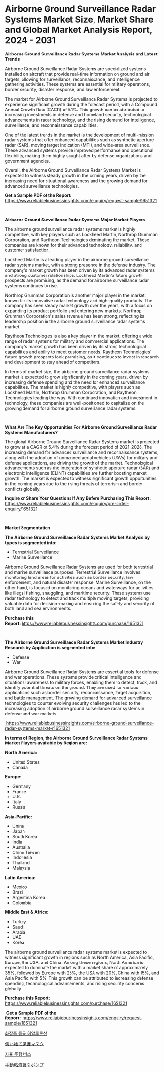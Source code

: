 <p><h1>Airborne Ground Surveillance Radar Systems Market Size, Market Share and Global Market Analysis Report, 2024 - 2031</h1></p><p><strong>Airborne Ground Surveillance Radar Systems Market Analysis and Latest Trends</strong></p>
<p><p>Airborne Ground Surveillance Radar Systems are specialized systems installed on aircraft that provide real-time information on ground and air targets, allowing for surveillance, reconnaissance, and intelligence gathering activities. These systems are essential for military operations, border security, disaster response, and law enforcement.</p><p>The market for Airborne Ground Surveillance Radar Systems is projected to experience significant growth during the forecast period, with a Compound Annual Growth Rate (CAGR) of 5.1%. This growth can be attributed to increasing investments in defense and homeland security, technological advancements in radar technology, and the rising demand for intelligence, surveillance, and reconnaissance capabilities.</p><p>One of the latest trends in the market is the development of multi-mission radar systems that offer enhanced capabilities such as synthetic aperture radar (SAR), moving target indication (MTI), and wide-area surveillance. These advanced systems provide improved performance and operational flexibility, making them highly sought after by defense organizations and government agencies.</p><p>Overall, the Airborne Ground Surveillance Radar Systems Market is expected to witness steady growth in the coming years, driven by the increasing need for situational awareness and the growing demand for advanced surveillance technologies.</p></p>
<p><strong>Get a Sample PDF of the Report:&nbsp;</strong> <a href="https://www.reliablebusinessinsights.com/enquiry/request-sample/1651321">https://www.reliablebusinessinsights.com/enquiry/request-sample/1651321</a></p>
<p>&nbsp;</p>
<p><strong>Airborne Ground Surveillance Radar Systems Major Market Players</strong></p>
<p><p>The airborne ground surveillance radar systems market is highly competitive, with key players such as Lockheed Martin, Northrop Grumman Corporation, and Raytheon Technologies dominating the market. These companies are known for their advanced technology, reliability, and customer satisfaction.</p><p>Lockheed Martin is a leading player in the airborne ground surveillance radar systems market, with a strong presence in the defense industry. The company's market growth has been driven by its advanced radar systems and strong customer relationships. Lockheed Martin's future growth prospects are promising, as the demand for airborne surveillance radar systems continues to rise.</p><p>Northrop Grumman Corporation is another major player in the market, known for its innovative radar technology and high-quality products. The company has seen steady market growth over the years, with a focus on expanding its product portfolio and entering new markets. Northrop Grumman Corporation's sales revenue has been strong, reflecting its leadership position in the airborne ground surveillance radar systems market.</p><p>Raytheon Technologies is also a key player in the market, offering a wide range of radar systems for military and commercial applications. The company's market growth has been driven by its strong technological capabilities and ability to meet customer needs. Raytheon Technologies' future growth prospects look promising, as it continues to invest in research and development to stay ahead of competitors.</p><p>In terms of market size, the airborne ground surveillance radar systems market is expected to grow significantly in the coming years, driven by increasing defense spending and the need for enhanced surveillance capabilities. The market is highly competitive, with players such as Lockheed Martin, Northrop Grumman Corporation, and Raytheon Technologies leading the way. With continued innovation and investment in technology, these companies are well-positioned to capitalize on the growing demand for airborne ground surveillance radar systems.</p></p>
<p>&nbsp;</p>
<p><strong>What Are The Key Opportunities For Airborne Ground Surveillance Radar Systems Manufacturers?</strong></p>
<p><p>The global Airborne Ground Surveillance Radar Systems market is projected to grow at a CAGR of 5.4% during the forecast period of 2021-2026. The increasing demand for advanced surveillance and reconnaissance systems, along with the adoption of unmanned aerial vehicles (UAVs) for military and defense applications, are driving the growth of the market. Technological advancements such as the integration of synthetic aperture radar (SAR) and electronic intelligence (ELINT) capabilities are further boosting market growth. The market is expected to witness significant growth opportunities in the coming years due to the rising threats of terrorism and border conflicts globally.</p></p>
<p><strong>Inquire or Share Your Questions If Any Before Purchasing This Report:</strong> <a href="https://www.reliablebusinessinsights.com/enquiry/pre-order-enquiry/1651321">https://www.reliablebusinessinsights.com/enquiry/pre-order-enquiry/1651321</a></p>
<p>&nbsp;</p>
<p><strong>Market Segmentation</strong></p>
<p><strong>The Airborne Ground Surveillance Radar Systems Market Analysis by types is segmented into:</strong></p>
<p><ul><li>Terrestrial Surveillance</li><li>Marine Surveillance</li></ul></p>
<p><p>Airborne Ground Surveillance Radar Systems are used for both terrestrial and marine surveillance purposes. Terrestrial Surveillance involves monitoring land areas for activities such as border security, law enforcement, and natural disaster response. Marine Surveillance, on the other hand, is focused on monitoring oceans and waterways for activities like illegal fishing, smuggling, and maritime security. These systems use radar technology to detect and track multiple moving targets, providing valuable data for decision-making and ensuring the safety and security of both land and sea environments.</p></p>
<p><strong>Purchase this Report:&nbsp;</strong><a href="https://www.reliablebusinessinsights.com/purchase/1651321">https://www.reliablebusinessinsights.com/purchase/1651321</a></p>
<p>&nbsp;</p>
<p><strong>The Airborne Ground Surveillance Radar Systems Market Industry Research by Application is segmented into:</strong></p>
<p><ul><li>Defense</li><li>War</li></ul></p>
<p><p>Airborne Ground Surveillance Radar Systems are essential tools for defense and war operations. These systems provide critical intelligence and situational awareness to military forces, enabling them to detect, track, and identify potential threats on the ground. They are used for various applications such as border security, reconnaissance, target acquisition, and battle management. The growing demand for advanced surveillance technologies to counter evolving security challenges has led to the increasing adoption of airborne ground surveillance radar systems in defense and war markets.</p></p>
<p><a href="https://www.reliablebusinessinsights.com/airborne-ground-surveillance-radar-systems-market-r1651321">&nbsp;https://www.reliablebusinessinsights.com/airborne-ground-surveillance-radar-systems-market-r1651321</a></p>
<p><strong>In terms of Region, the Airborne Ground Surveillance Radar Systems Market Players available by Region are:</strong></p>
<p>
    <p> <strong> North America: </strong>
        <ul>
            <li>United States</li>
            <li>Canada</li>
        </ul>
        </p> 
    <p> <strong> Europe: </strong>
        <ul>
            <li>Germany</li>
            <li>France</li>
            <li>U.K.</li>
            <li>Italy</li>
            <li>Russia</li>
        </ul>
        </p> 
    <p> <strong> Asia-Pacific: </strong>
        <ul>
            <li>China</li>
            <li>Japan</li>
            <li>South Korea</li>
            <li>India</li>
            <li>Australia</li>
            <li>China Taiwan</li>
            <li>Indonesia</li>
            <li>Thailand</li>
            <li>Malaysia</li>
        </ul>
        </p> 
    <p> <strong> Latin America: </strong>
        <ul>
            <li>Mexico</li>
            <li>Brazil</li>
            <li>Argentina Korea</li>
            <li>Colombia</li>
        </ul>
        </p> 
    <p> <strong> Middle East & Africa: </strong>
        <ul>
            <li>Turkey</li>
            <li>Saudi</li>
            <li>Arabia</li>
            <li>UAE</li>
            <li>Korea</li>
        </ul>
    </p>
    </p>
<p><p>The airborne ground surveillance radar systems market is expected to witness significant growth in regions such as North America, Asia Pacific, Europe, the USA, and China. Among these regions, North America is expected to dominate the market with a market share of approximately 35%, followed by Europe with 25%, the USA with 20%, China with 15%, and Asia Pacific with 5%. This growth can be attributed to increasing defense spending, technological advancements, and rising security concerns globally.</p></p>
<p><strong>Purchase this Report: </strong><a href="https://www.reliablebusinessinsights.com/purchase/1651321">https://www.reliablebusinessinsights.com/purchase/1651321</a></p>
<p>&nbsp;<strong>Get a Sample PDF of the Report:&nbsp;&nbsp;</strong><a href="https://www.reliablebusinessinsights.com/enquiry/request-sample/1651321">https://www.reliablebusinessinsights.com/enquiry/request-sample/1651321</a></p>
<p><strong></strong></p>
<p><p><a href="https://medium.com/@raisin7568/%ED%99%94%EC%9E%A5%ED%92%88-%EB%93%B1%EA%B8%89-%ED%9E%88%EC%95%8C%EB%A3%A8%EB%A1%A0%EC%82%B0-%EC%8B%9C%EC%9E%A5-2031%EB%85%84%EA%B9%8C%EC%A7%80%EC%9D%98-%ED%8A%B8%EB%A0%8C%EB%93%9C-%EC%98%88%EC%B8%A1-%EB%B0%8F-%EA%B2%BD%EC%9F%81-%EB%B6%84%EC%84%9D-cc0256f53aa1">화장품 등급 히알루론산</a></p><p><a href="https://medium.com/@brayanborer2023/%E4%BD%BF%E3%81%84%E6%8D%A8%E3%81%A6%E9%98%B2%E8%AD%B7%E3%83%9E%E3%82%B9%E3%82%AF%E5%B8%82%E5%A0%B4-%E5%B8%82%E5%A0%B4cagr-%E5%B8%82%E5%A0%B4%E3%83%88%E3%83%AC%E3%83%B3%E3%83%89-%E5%8F%8A%E3%81%B3%E6%88%90%E9%95%B7%E6%88%A6%E7%95%A5%E3%81%AB%E9%96%A2%E3%81%99%E3%82%8B%E6%B4%9E%E5%AF%9F-abfd4e3e49e0">使い捨て保護マスク</a></p><p><a href="https://medium.com/@munchkin678568/%EC%9E%90%EC%9C%A8-%EC%A3%BC%ED%96%89-%EB%B2%84%EC%8A%A4-%EC%8B%9C%EC%9E%A5-%EB%8F%99%ED%96%A5-%EB%B0%8F-%EC%8B%9C%EC%9E%A5-%EB%B6%84%EC%84%9D%EC%9D%80-2024-2031%EB%85%84%EA%B9%8C%EC%A7%80-%EC%98%88%EC%B8%A1%EB%90%A9%EB%8B%88%EB%8B%A4-ef9aab1bdf76">자율 주행 버스</a></p><p><a href="https://medium.com/@nicosmitham2023/%E3%83%9E%E3%83%8B%E3%83%A5%E3%82%A2%E3%83%AB%E7%B2%98%E6%B6%B2%E5%90%B8%E5%BC%95%E3%83%9D%E3%83%B3%E3%83%97%E3%81%AE%E5%B8%82%E5%A0%B4%E5%88%86%E6%9E%90-%E3%81%9D%E3%81%AEcagr-%E5%B8%82%E5%A0%B4%E3%82%BB%E3%82%B0%E3%83%A1%E3%83%B3%E3%83%86%E3%83%BC%E3%82%B7%E3%83%A7%E3%83%B3-%E3%81%8A%E3%82%88%E3%81%B3%E4%B8%96%E7%95%8C%E7%94%A3%E6%A5%AD%E6%A6%82%E8%A6%81-3236af621dff">手動粘液吸引ポンプ</a></p></p>